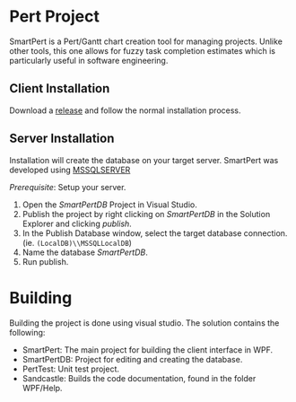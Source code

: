 # Pert Project
SmartPert is a Pert/Gantt chart creation tool for managing projects.
Unlike other tools, this one allows for fuzzy task completion estimates which is particularly useful in software engineering.

## Client Installation
Download a [release](releases) and follow the normal installation process.

## Server Installation
Installation will create the database on your target server.
SmartPert was developed using [MSSQLSERVER](https://en.wikipedia.org/wiki/Microsoft_SQL_Server)

*Prerequisite*: Setup your server.

1. Open the *SmartPertDB* Project in Visual Studio.
2. Publish the project by right clicking on *SmartPertDB* in the Solution Explorer and clicking _publish_.
3. In the Publish Database window, select the target database connection.
(ie. `(LocalDB)\\MSSQLLocalDB`)
4. Name the database *SmartPertDB*.
5. Run publish.


# Building
Building the project is done using visual studio. The solution contains the following:
* SmartPert: The main project for building the client interface in WPF.
* SmartPertDB: Project for editing and creating the database.
* PertTest: Unit test project.
* Sandcastle: Builds the code documentation, found in the folder WPF/Help.
